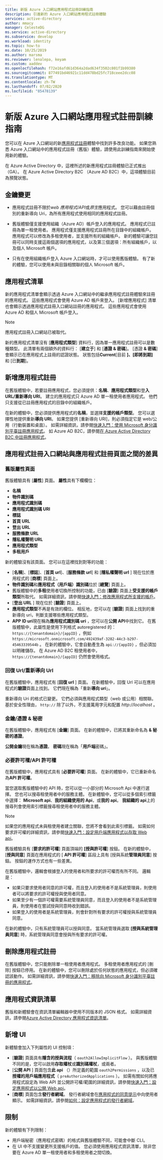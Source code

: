```yaml
---
title: 新版 Azure 入口網站應用程式註冊訓練指南
description: 引進新的 Azure 入口網站應用程式註冊體驗
services: active-directory
author: mmacy
manager: CelesteDG
ms.service: active-directory
ms.subservice: develop
ms.workload: identity
ms.topic: how-to
ms.date: 10/25/2019
ms.author: marsma
ms.reviewer: lenalepa, keyam
ms.custom: aaddev
ms.openlocfilehash: f72e16afd61d364a2dad634f3502c801f1b99380
ms.sourcegitcommit: 877491bd46921c11dd478bd25fc718ceee2dcc08
ms.translationtype: MT
ms.contentlocale: zh-TW
ms.lasthandoff: 07/02/2020
ms.locfileid: "85478139"
---
```

# <a name="new-azure-portal-app-registration-training-guide"></a>新版 Azure 入口網站應用程式註冊訓練指南

您可以在 Azure 入口網站的新[應用程式註冊](https://go.microsoft.com/fwlink/?linkid=2083908)體驗中找到許多改良功能。 如果您熟悉 Azure 入口網站中的應用程式註冊（舊版）體驗，請使用此訓練指南來開始使用新的體驗。

在 Azure Active Directory 中，這裡所述的新應用程式註冊體驗已正式推出（GA）。 在 Azure Active Directory B2C （Azure AD B2C）中，這項體驗目前為預覽狀態。

## <a name="key-changes"></a>金鑰變更

- 應用程式註冊不限於*web 應用程式/API*或*原生*應用程式。 您可以藉由註冊個別的重新導向 Uri，為所有應用程式使用相同的應用程式註冊。

- 舊版體驗僅支援使用組織（Azure AD）帳戶登入的應用程式。 應用程式已註冊為單一租使用者。 應用程式僅支援應用程式註冊所在目錄中的組織帳戶。 應用程式可以修改為多租使用者，並支援所有的組織帳戶。 新的體驗可讓您註冊可以同時支援這兩個選項的應用程式，以及第三個選項：所有組織帳戶，以及個人 Microsoft 帳戶。

- 只有在使用組織帳戶登入 Azure 入口網站時，才可以使用舊版體驗。 有了新的體驗，您可以使用未與目錄相關聯的個人 Microsoft 帳戶。

## <a name="list-of-applications"></a>應用程式清單

新的應用程式清單會顯示透過 Azure 入口網站中的繼承應用程式註冊體驗來註冊的應用程式。 這些應用程式會使用 Azure AD 帳戶來登入。 [新增應用程式] 清單也會顯示透過應用程式註冊入口網站註冊的應用程式。 這些應用程式會使用 Azure AD 和個人 Microsoft 帳戶登入。

>[!NOTE]
>應用程式註冊入口網站已被取代。

新的應用程式清單沒有 [**應用程式類型**] 資料行，因為單一應用程式註冊可以是數種類型。 此清單有兩個額外的資料行： [**建立于**] 和 [**憑證 & 密碼**]。 [憑證 **& 密碼**] 會顯示已在應用程式上註冊的認證狀態。 狀態包括**Current**[目前 **]、[即將到期]** 和 [已**到期**]。

## <a name="new-app-registration"></a>新增應用程式註冊

在舊版體驗中，若要註冊應用程式，您必須提供：**名稱**、**應用程式類型**和登**入 URL/重新導向 URI**。 建立的應用程式只 Azure AD 單一租使用者應用程式。 他們只支援從已註冊應用程式的目錄中的組織帳戶。

在新的體驗中，您必須提供應用程式的**名稱**，並選擇**支援的帳戶類型**。 您可以選擇性地提供重新**導向 URI**。 如果您提供 [重新導向 URI]，則必須指定它是 web/公用（行動裝置和桌面）。 如需詳細資訊，請參閱[快速入門：使用 Microsoft 身分識別平臺註冊應用程式](quickstart-register-app.md)。 如 Azure AD B2C，請參閱[在 Azure Active Directory B2C 中註冊應用程式](../../active-directory-b2c/tutorial-register-applications.md)。

## <a name="differences-between-the-application-registration-portal-and-app-registrations-page"></a>應用程式註冊入口網站與應用程式註冊頁面之間的差異

### <a name="the-legacy-properties-page"></a>舊版屬性頁面

舊版體驗具有 [**屬性**] 頁面。 **屬性**具有下欄欄位：

- **名稱**
- **物件識別碼**
- **應用程式識別碼**
- **應用程式識別碼 URI**
- **標誌**
- **首頁 URL**
- **登出 URL**
- **服務條款 URL**
- **隱私權聲明 URL**
- **應用程式類型**
- **多租用戶**

新的體驗沒有該頁面。 您可以在這裡找到對等的功能：

- [**名稱**]、[**標誌**]、[**首頁 url**]、[**服務條款 url**] 和 [**隱私權聲明 url** ] 現在位於應用程式的 [**商標**] 頁面上。
- **物件識別碼**和**應用程式（用戶端）識別碼**位於 [**總覽**] 頁面上。
- 舊版體驗中的**多租**使用者切換所控制的功能，已由 [**驗證**] 頁面上**受支援的帳戶類型**所取代。 如需詳細資訊，請參閱[快速入門：修改應用程式所支援的帳戶](quickstart-modify-supported-accounts.md)。
- [**登出 URL** ] 現在位於 [**驗證**] 頁面上。
- **應用程式類型**不再是有效的欄位。 相反地，您可以在 [**驗證**] 頁面上找到的重新導向 uri，判斷支援哪些應用程式類型。
- **APP ID uri**現在稱為**應用程式識別碼 uri** ，您可以在**公開 API**中找到它。 在舊版體驗中，此屬性是使用下列格式 autoregistered 的： `https://{tenantdomain}/{appID}` ，例如 `https://microsoft.onmicrosoft.com/492439af-3282-44c3-b297-45463339544b` 。 在新的體驗中，它會自動產生為 `api://{appID}` ，但必須加以明確儲存。 在 Azure AD B2C 租使用者中， `https://{tenantdomain}/{appID}` 仍然會使用格式。

### <a name="reply-urlsredirect-urls"></a>回復 Url/重新導向 Url

在舊版體驗中，應用程式有 [**回復 url** ] 頁面。 在新體驗中，回復 Url 可以在應用程式的**驗證**頁面上找到。 它們現在稱為「重新**導向 uri**」。

重新導向 Uri 的格式已變更。 它們必須與應用程式類型（web 或公用）相關聯。 基於安全性理由， `http://` 除了以外，不支援萬用字元和配置 *http://localhost* 。

### <a name="keyscertificates--secrets"></a>金鑰/憑證 & 秘密

在舊版體驗中，應用程式有 [**金鑰**] 頁面。 在新的體驗中，已將其重新命名為 **& 秘密的憑證**。

**公開金鑰**現在稱為**憑證**。 **密碼**現在稱為「**用戶端**密碼」。

### <a name="required-permissionsapi-permissions"></a>必要許可權/API 許可權

在舊版體驗中，應用程式具有 [**必要許可權**] 頁面。 在新的體驗中，它已重新命名為**API 許可權**。

當您選取舊版體驗中的 API 時，您可以從一小部分的 Microsoft Api 中進行選擇。 您也可以搜尋租使用者中的服務主體。 在新體驗中，您可以從多個索引標籤中選擇： **Microsoft api**、**我的組織使用的 Api**，或**我的 api**。 **我組織的 api**上的搜尋列會使用索引標籤搜尋租使用者中的服務主體。

> [!NOTE]
> 如果您的應用程式未與租使用者建立關聯，您將不會看到此索引標籤。 如需如何要求許可權的詳細資訊，請參閱[快速入門：設定用戶端應用程式以存取 Web api](quickstart-configure-app-access-web-apis.md)。

舊版體驗具有 [**要求的許可權**] 頁面頂端的 **[授與許可權**] 按鈕。 在新的體驗中，[**授與同意**] 頁面在應用程式的 [ **API 許可權**] 區段上具有 [授與系統**管理員同意**] 按鈕。 按鈕的運作方式也有一些差異。

在舊版體驗中，邏輯會根據登入的使用者和所要求的許可權而有所不同。 邏輯是：

- 如果只要求使用者同意的許可權，而且登入的使用者不是系統管理員，則使用者可以將要求的許可權授與使用者同意。
- 如果至少有一個許可權需要系統管理員同意，而且登入的使用者不是系統管理員，則使用者在嘗試授與同意時收到錯誤。
- 如果登入的使用者是系統管理員，則會針對所有要求的許可權授與系統管理員同意。

在新的體驗中，只有系統管理員可以授與同意。 當系統管理員選取 **[授與系統管理員同意**] 時，系統管理員同意會授與所有要求的許可權。

## <a name="deleting-an-app-registration"></a>刪除應用程式註冊

在舊版體驗中，您只能刪除單一租使用者應用程式。 多租使用者應用程式的 [刪除] 按鈕已停用。 在新的體驗中，您可以刪除處於任何狀態的應用程式，但必須確認該動作。 如需詳細資訊，請參閱[快速入門：移除向 Microsoft 身分識別平臺註冊的應用程式](quickstart-remove-app.md)。

## <a name="application-manifest"></a>應用程式資訊清單

舊版和新體驗會在資訊清單編輯器中使用不同版本的 JSON 格式。 如需詳細資訊，請參閱[Azure Active Directory 應用程式資訊清單](reference-app-manifest.md)。

## <a name="new-ui"></a>新增 UI

新體驗會加入下列屬性的 UI 控制項：

- [**驗證**] 頁面具有**隱含的授與流程**（ `oauth2AllowImplicitFlow` ）。 與舊版體驗不同的是，您可以啟用**存取權杖**或**識別碼權杖**，或兩者。
- [**公開 API** ] 頁面包含**此 api** （）所定義的範圍 `oauth2Permissions` ，以及已**授權的用戶端應用程式**（ `preAuthorizedApplications` ）。 如需有關如何將應用程式設定為 Web API 並公開許可權/範圍的詳細資訊，請參閱[快速入門：設定應用程式以公開 Web api](quickstart-configure-app-expose-web-apis.md)。
- [**商標**] 頁面包含**發行者網域**。 發行者網域會在[應用程式的同意提示](application-consent-experience.md)中向使用者顯示。 如需詳細資訊，請參閱[如何：設定應用程式的發行者網域](howto-configure-publisher-domain.md)。

## <a name="limitations"></a>限制

新的體驗有下列限制：

- 用戶端秘密（應用程式密碼）的格式與舊版體驗不同，可能會中斷 CLI。
- 在 UI 中不支援變更所支援帳戶的值。 您必須使用應用程式資訊清單，除非您要在 Azure AD 單一租使用者和多租使用者之間切換。
